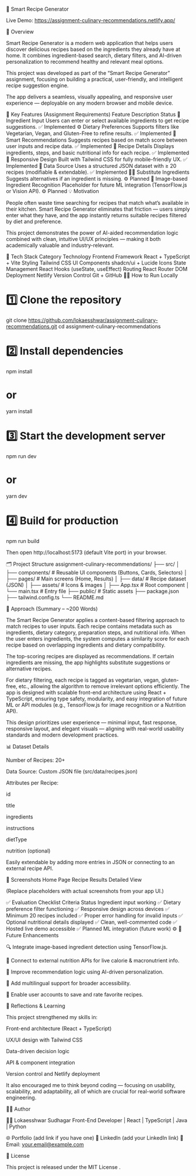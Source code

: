 🍳 Smart Recipe Generator

Live Demo: https://assignment-culinary-recommendations.netlify.app/


📖 Overview

Smart Recipe Generator is a modern web application that helps users discover delicious recipes based on the ingredients they already have at home. It combines ingredient-based search, dietary filters, and AI-driven personalization to recommend healthy and relevant meal options.

This project was developed as part of the “Smart Recipe Generator” assignment, focusing on building a practical, user-friendly, and intelligent recipe suggestion engine.

The app delivers a seamless, visually appealing, and responsive user experience — deployable on any modern browser and mobile device.

🌟 Key Features (Assignment Requirements)
Feature	Description	Status
🥗 Ingredient Input	Users can enter or select available ingredients to get recipe suggestions.	✅ Implemented
⚙️ Dietary Preferences	Supports filters like Vegetarian, Vegan, and Gluten-Free to refine results.	✅ Implemented
🧠 Smart Recommendations	Suggests recipes based on match score between user inputs and recipe data.	✅ Implemented
🍴 Recipe Details	Displays ingredients, steps, and basic nutritional info for each recipe.	✅ Implemented
📱 Responsive Design	Built with Tailwind CSS for fully mobile-friendly UX.	✅ Implemented
🧾 Data Source	Uses a structured JSON dataset with ≥ 20 recipes (modifiable & extendable).	✅ Implemented
🧑‍🍳 Substitute Ingredients	Suggests alternatives if an ingredient is missing.	⚙️ Planned
🧩 Image-based Ingredient Recognition	Placeholder for future ML integration (TensorFlow.js or Vision API).	⚙️ Planned
💡 Motivation

People often waste time searching for recipes that match what’s available in their kitchen. Smart Recipe Generator eliminates that friction — users simply enter what they have, and the app instantly returns suitable recipes filtered by diet and preference.

This project demonstrates the power of AI-aided recommendation logic combined with clean, intuitive UI/UX principles — making it both academically valuable and industry-relevant.

🧰 Tech Stack
Category	Technology
Frontend Framework	React + TypeScript + Vite
Styling	Tailwind CSS
UI Components	shadcn/ui + Lucide Icons
State Management	React Hooks (useState, useEffect)
Routing	React Router DOM
Deployment	Netlify
Version Control	Git + GitHub
🧑‍💻 How to Run Locally
# 1️⃣ Clone the repository
git clone https://github.com/lokaesshwar/assignment-culinary-recommendations.git
cd assignment-culinary-recommendations

# 2️⃣ Install dependencies
npm install
# or
yarn install

# 3️⃣ Start the development server
npm run dev
# or
yarn dev

# 4️⃣ Build for production
npm run build


Then open http://localhost:5173
 (default Vite port) in your browser.

🗂️ Project Structure
assignment-culinary-recommendations/
├── src/
│   ├── components/          # Reusable UI components (Buttons, Cards, Selectors)
│   ├── pages/               # Main screens (Home, Results)
│   ├── data/                # Recipe dataset (JSON)
│   ├── assets/              # Icons & images
│   ├── App.tsx              # Root component
│   └── main.tsx             # Entry file
├── public/                  # Static assets
├── package.json
├── tailwind.config.ts
└── README.md

🧮 Approach (Summary – ~200 Words)

The Smart Recipe Generator applies a content-based filtering approach to match recipes to user inputs. Each recipe contains metadata such as ingredients, dietary category, preparation steps, and nutritional info. When the user enters ingredients, the system computes a similarity score for each recipe based on overlapping ingredients and dietary compatibility.

The top-scoring recipes are displayed as recommendations. If certain ingredients are missing, the app highlights substitute suggestions or alternative recipes.

For dietary filtering, each recipe is tagged as vegetarian, vegan, gluten-free, etc., allowing the algorithm to remove irrelevant options efficiently. The app is designed with scalable front-end architecture using React + TypeScript, ensuring type safety, modularity, and easy integration of future ML or API modules (e.g., TensorFlow.js for image recognition or a Nutrition API).

This design prioritizes user experience — minimal input, fast response, responsive layout, and elegant visuals — aligning with real-world usability standards and modern development practices.

📊 Dataset Details

Number of Recipes: 20+

Data Source: Custom JSON file (src/data/recipes.json)

Attributes per Recipe:

id

title

ingredients

instructions

dietType

nutrition (optional)

Easily extendable by adding more entries in JSON or connecting to an external recipe API.

📸 Screenshots
Home Page	Recipe Results	Detailed View

	
	

(Replace placeholders with actual screenshots from your app UI.)

✅ Evaluation Checklist
Criteria	Status
Ingredient input working	✅
Dietary preference filter functioning	✅
Responsive design across devices	✅
Minimum 20 recipes included	✅
Proper error handling for invalid inputs	✅
Optional nutritional details displayed	✅
Clean, well-commented code	✅
Hosted live demo accessible	✅
Planned ML integration (future work)	⚙️
🚀 Future Enhancements

🔍 Integrate image-based ingredient detection using TensorFlow.js.

🧾 Connect to external nutrition APIs for live calorie & macronutrient info.

🤖 Improve recommendation logic using AI-driven personalization.

💬 Add multilingual support for broader accessibility.

🧡 Enable user accounts to save and rate favorite recipes.

💬 Reflections & Learning

This project strengthened my skills in:

Front-end architecture (React + TypeScript)

UX/UI design with Tailwind CSS

Data-driven decision logic

API & component integration

Version control and Netlify deployment

It also encouraged me to think beyond coding — focusing on usability, scalability, and adaptability, all of which are crucial for real-world software engineering.

🧑‍🎓 Author

👨‍💻 Lokaesshwar Sudhagar
Front-End Developer | React | TypeScript | Java | Python

🌐 Portfolio
 (add link if you have one)
💼 LinkedIn
 (add your LinkedIn link)
📧 Email: your.email@example.com

🪪 License

This project is released under the MIT License
.
